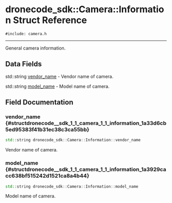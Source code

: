 # dronecode_sdk::Camera::Information Struct Reference
`#include: camera.h`

----


General camera information. 


## Data Fields


std::string [vendor_name](#structdronecode__sdk_1_1_camera_1_1_information_1a33d6cb5ed95383f41b31ec38c3ca55bb)  - Vendor name of camera.

std::string [model_name](#structdronecode__sdk_1_1_camera_1_1_information_1a3929cacc638bf515242d1521ca8a4b44)  - Model name of camera.


## Field Documentation


### vendor_name {#structdronecode__sdk_1_1_camera_1_1_information_1a33d6cb5ed95383f41b31ec38c3ca55bb}

```cpp
std::string dronecode_sdk::Camera::Information::vendor_name
```


Vendor name of camera.


### model_name {#structdronecode__sdk_1_1_camera_1_1_information_1a3929cacc638bf515242d1521ca8a4b44}

```cpp
std::string dronecode_sdk::Camera::Information::model_name
```


Model name of camera.


